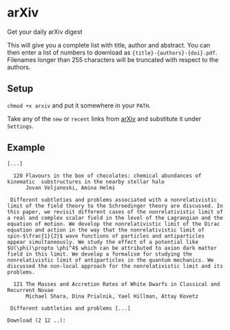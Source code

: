 # arXiv
Get your daily arXiv digest

This will give you a complete list with title, author and abstract. You can then enter a list of numbers to download as `{title}-{authors}-{doi}.pdf`.
Filenames longer than 255 characters will be truncated with respect to the authors.

## Setup
`chmod +x arxiv` and put it somewhere in your `PATH`.

Take any of the `new` or `recent` links from [arXiv](https://arxiv.org/) and substitute it under `Settings`.

## Example

```
[...]

  120 Flavours in the box of chocolates: chemical abundances of kinematic  substructures in the nearby stellar halo
      Jovan Veljanoski, Amina Helmi

 Different subtleties and problems associated with a nonrelativistic limit of the field theory to the Schroedinger theory are discussed. In this paper, we revisit different cases of the nonrelativistic limit of a real and complex scalar field in the level of the Lagrangian and the equation of motion. We develop the nonrelativistic limit of the Dirac equation and action in the way that the nonrelativistic limit of spin-$\frac{1}{2}$ wave functions of particles and antiparticles appear simultaneously. We study the effect of a potential like $U(\phi)\propto \phi^4$ which can be attributed to axion dark matter field in this limit. We develop a formalism for studying the nonrelativistic limit of antiparticles in the quantum mechanics. We discussed the non-local approach for the nonrelativistic limit and its problems.

  121 The Masses and Accretion Rates of White Dwarfs in Classical and  Recurrent Novae
      Michael Shara, Dina Prialnik, Yael Hillman, Attay Kovetz

 Different subtleties and problems [...]

Download (2 12 ..):
```
